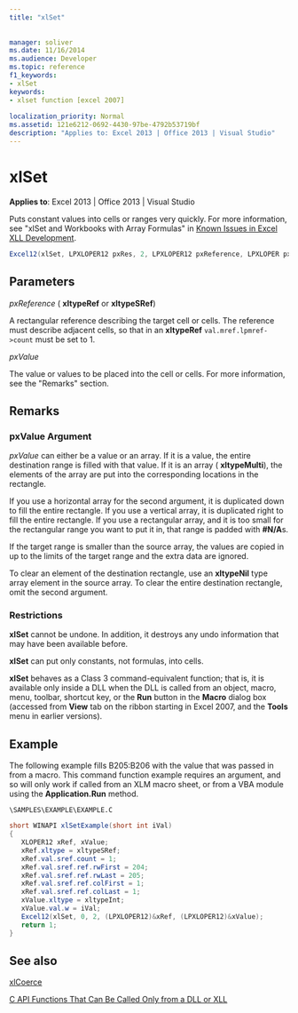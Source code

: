 ```yaml
---
title: "xlSet"
 
 
manager: soliver
ms.date: 11/16/2014
ms.audience: Developer
ms.topic: reference
f1_keywords:
- xlSet
keywords:
- xlset function [excel 2007]
 
localization_priority: Normal
ms.assetid: 121e6212-0692-4430-97be-4792b53719bf
description: "Applies to: Excel 2013 | Office 2013 | Visual Studio"
---
```


# xlSet

 **Applies to**: Excel 2013 | Office 2013 | Visual Studio 
  
Puts constant values into cells or ranges very quickly. For more information, see "xlSet and Workbooks with Array Formulas" in [Known Issues in Excel XLL Development](known-issues-in-excel-xll-development.md).
  
```cs
Excel12(xlSet, LPXLOPER12 pxRes, 2, LPXLOPER12 pxReference, LPXLOPER pxValue);
```

## Parameters

 _pxReference_ ( **xltypeRef** or **xltypeSRef**)
  
A rectangular reference describing the target cell or cells. The reference must describe adjacent cells, so that in an **xltypeRef** `val.mref.lpmref->count` must be set to 1. 
  
 _pxValue_
  
The value or values to be placed into the cell or cells. For more information, see the "Remarks" section.
  
## Remarks

### pxValue Argument

 _pxValue_ can either be a value or an array. If it is a value, the entire destination range is filled with that value. If it is an array ( **xltypeMulti**), the elements of the array are put into the corresponding locations in the rectangle.
  
If you use a horizontal array for the second argument, it is duplicated down to fill the entire rectangle. If you use a vertical array, it is duplicated right to fill the entire rectangle. If you use a rectangular array, and it is too small for the rectangular range you want to put it in, that range is padded with **#N/A**s.
  
If the target range is smaller than the source array, the values are copied in up to the limits of the target range and the extra data are ignored.
  
To clear an element of the destination rectangle, use an **xltypeNil** type array element in the source array. To clear the entire destination rectangle, omit the second argument. 
  
### Restrictions

 **xlSet** cannot be undone. In addition, it destroys any undo information that may have been available before. 
  
 **xlSet** can put only constants, not formulas, into cells. 
  
 **xlSet** behaves as a Class 3 command-equivalent function; that is, it is available only inside a DLL when the DLL is called from an object, macro, menu, toolbar, shortcut key, or the **Run** button in the **Macro** dialog box (accessed from **View** tab on the ribbon starting in Excel 2007, and the **Tools** menu in earlier versions). 
  
## Example

The following example fills B205:B206 with the value that was passed in from a macro. This command function example requires an argument, and so will only work if called from an XLM macro sheet, or from a VBA module using the **Application.Run** method. 
  
 `\SAMPLES\EXAMPLE\EXAMPLE.C`
  
```cs
short WINAPI xlSetExample(short int iVal)
{
   XLOPER12 xRef, xValue;
   xRef.xltype = xltypeSRef;
   xRef.val.sref.count = 1;
   xRef.val.sref.ref.rwFirst = 204;
   xRef.val.sref.ref.rwLast = 205;
   xRef.val.sref.ref.colFirst = 1;
   xRef.val.sref.ref.colLast = 1;
   xValue.xltype = xltypeInt;
   xValue.val.w = iVal;
   Excel12(xlSet, 0, 2, (LPXLOPER12)&xRef, (LPXLOPER12)&xValue);
   return 1;
}
```

## See also



[xlCoerce](xlcoerce.md)


[C API Functions That Can Be Called Only from a DLL or XLL](c-api-functions-that-can-be-called-only-from-a-dll-or-xll.md)

